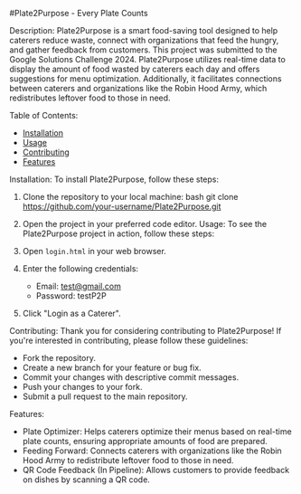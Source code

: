 

#Plate2Purpose - Every Plate Counts

Description:
Plate2Purpose is a smart food-saving tool designed to help caterers reduce waste, connect with organizations that feed the hungry, and gather feedback from customers. This project was submitted to the Google Solutions Challenge 2024. Plate2Purpose utilizes real-time data to display the amount of food wasted by caterers each day and offers suggestions for menu optimization. Additionally, it facilitates connections between caterers and organizations like the Robin Hood Army, which redistributes leftover food to those in need.

Table of Contents:
- [Installation](#installation)
- [Usage](#usage)
- [Contributing](#contributing)
- [Features](#features)

Installation:
To install Plate2Purpose, follow these steps:
1. Clone the repository to your local machine:
   bash
   git clone https://github.com/your-username/Plate2Purpose.git
   
2. Open the project in your preferred code editor.
Usage:
To see the Plate2Purpose project in action, follow these steps:
1. Open `login.html` in your web browser.
2. Enter the following credentials:
   - Email: test@gmail.com
   - Password: testP2P
3. Click "Login as a Caterer".

Contributing:
Thank you for considering contributing to Plate2Purpose! If you're interested in contributing, please follow these guidelines:
- Fork the repository.
- Create a new branch for your feature or bug fix.
- Commit your changes with descriptive commit messages.
- Push your changes to your fork.
- Submit a pull request to the main repository.

Features:
- Plate Optimizer: Helps caterers optimize their menus based on real-time plate counts, ensuring appropriate amounts of food are prepared.
- Feeding Forward: Connects caterers with organizations like the Robin Hood Army to redistribute leftover food to those in need.
- QR Code Feedback (In Pipeline): Allows customers to provide feedback on dishes by scanning a QR code.

